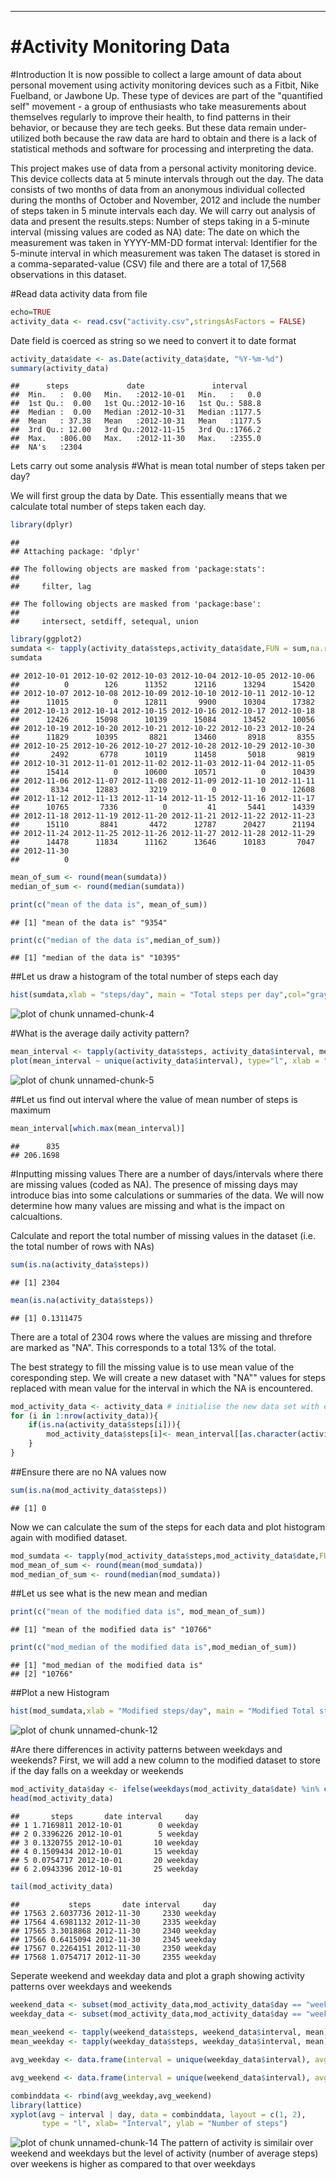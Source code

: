 
---
#Activity Monitoring Data
==================================================
#Introduction
It is now possible to collect a large amount of data about personal movement using activity monitoring devices such as a Fitbit, Nike Fuelband, or Jawbone Up. These type of devices are part of the "quantified self" movement - a group of enthusiasts who take measurements about themselves regularly to improve their health, to find patterns in their behavior, or because they are tech geeks. But these data remain under-utilized both because the raw data are hard to obtain and there is a lack of statistical methods and software for processing and interpreting the data.

This project makes use of data from a personal activity monitoring device. This device collects data at 5 minute intervals through out the day. The data consists of two months of data from an anonymous individual collected during the months of October and November, 2012 and include the number of steps taken in 5 minute intervals each day. We will carry out analysis of data and present the results.steps: Number of steps taking in a 5-minute interval (missing values are coded as NA)
date: The date on which the measurement was taken in YYYY-MM-DD format
interval: Identifier for the 5-minute interval in which measurement was taken
The dataset is stored in a comma-separated-value (CSV) file and there are a total of 17,568 observations in this dataset.



#Read data activity data from file 

```r
echo=TRUE
activity_data <- read.csv("activity.csv",stringsAsFactors = FALSE)
```

Date field is coerced as string so we need to convert it to date format


```r
activity_data$date <- as.Date(activity_data$date, "%Y-%m-%d")
summary(activity_data)
```

```
##      steps             date               interval     
##  Min.   :  0.00   Min.   :2012-10-01   Min.   :   0.0  
##  1st Qu.:  0.00   1st Qu.:2012-10-16   1st Qu.: 588.8  
##  Median :  0.00   Median :2012-10-31   Median :1177.5  
##  Mean   : 37.38   Mean   :2012-10-31   Mean   :1177.5  
##  3rd Qu.: 12.00   3rd Qu.:2012-11-15   3rd Qu.:1766.2  
##  Max.   :806.00   Max.   :2012-11-30   Max.   :2355.0  
##  NA's   :2304
```

Lets carry out some analysis
#What is mean total number of steps taken per day?

We will first group the data by Date. This essentially means that we calculate total number of steps taken each day.


```r
library(dplyr)
```

```
## 
## Attaching package: 'dplyr'
```

```
## The following objects are masked from 'package:stats':
## 
##     filter, lag
```

```
## The following objects are masked from 'package:base':
## 
##     intersect, setdiff, setequal, union
```

```r
library(ggplot2)
sumdata <- tapply(activity_data$steps,activity_data$date,FUN = sum,na.rm=TRUE)
sumdata
```

```
## 2012-10-01 2012-10-02 2012-10-03 2012-10-04 2012-10-05 2012-10-06 
##          0        126      11352      12116      13294      15420 
## 2012-10-07 2012-10-08 2012-10-09 2012-10-10 2012-10-11 2012-10-12 
##      11015          0      12811       9900      10304      17382 
## 2012-10-13 2012-10-14 2012-10-15 2012-10-16 2012-10-17 2012-10-18 
##      12426      15098      10139      15084      13452      10056 
## 2012-10-19 2012-10-20 2012-10-21 2012-10-22 2012-10-23 2012-10-24 
##      11829      10395       8821      13460       8918       8355 
## 2012-10-25 2012-10-26 2012-10-27 2012-10-28 2012-10-29 2012-10-30 
##       2492       6778      10119      11458       5018       9819 
## 2012-10-31 2012-11-01 2012-11-02 2012-11-03 2012-11-04 2012-11-05 
##      15414          0      10600      10571          0      10439 
## 2012-11-06 2012-11-07 2012-11-08 2012-11-09 2012-11-10 2012-11-11 
##       8334      12883       3219          0          0      12608 
## 2012-11-12 2012-11-13 2012-11-14 2012-11-15 2012-11-16 2012-11-17 
##      10765       7336          0         41       5441      14339 
## 2012-11-18 2012-11-19 2012-11-20 2012-11-21 2012-11-22 2012-11-23 
##      15110       8841       4472      12787      20427      21194 
## 2012-11-24 2012-11-25 2012-11-26 2012-11-27 2012-11-28 2012-11-29 
##      14478      11834      11162      13646      10183       7047 
## 2012-11-30 
##          0
```

```r
mean_of_sum <- round(mean(sumdata))
median_of_sum <- round(median(sumdata))

print(c("mean of the data is", mean_of_sum))
```

```
## [1] "mean of the data is" "9354"
```

```r
print(c("median of the data is",median_of_sum))
```

```
## [1] "median of the data is" "10395"
```


##Let us draw a histogram of the total number of steps each day


```r
hist(sumdata,xlab = "steps/day", main = "Total steps per day",col="gray",border="red")
```

![plot of chunk unnamed-chunk-4](figure/unnamed-chunk-4-1.png)

#What is the average daily activity pattern?


```r
mean_interval <- tapply(activity_data$steps, activity_data$interval, mean, na.rm=T)
plot(mean_interval ~ unique(activity_data$interval), type="l", xlab = "Interval",ylab = "Mean number of steps")
```

![plot of chunk unnamed-chunk-5](figure/unnamed-chunk-5-1.png)


##Let us find out interval where the value of mean number of steps is maximum


```r
mean_interval[which.max(mean_interval)]
```

```
##      835 
## 206.1698
```


#Inputting missing values
There are a number of days/intervals where there are missing values (coded as NA). The presence of missing days may introduce bias into some calculations or summaries of the data. We will now determine how many values are missing and what is the impact on calcualtions.

Calculate and report the total number of missing values in the dataset (i.e. the total number of rows with NAs)


```r
sum(is.na(activity_data$steps))
```

```
## [1] 2304
```

```r
mean(is.na(activity_data$steps))
```

```
## [1] 0.1311475
```

There are a total of 2304 rows where the values are missing and threfore are marked as "NA". This corresponds to a total 13% of the total. 

The best strategy to fill the missing value is to use mean value of the coresponding step. We will create a new dataset with "NA"" values for steps replaced with mean value for the interval in which the NA is encountered. 


```r
mod_activity_data <- activity_data # initialise the new data set with existing data set 
for (i in 1:nrow(activity_data)){
    if(is.na(activity_data$steps[i])){
        mod_activity_data$steps[i]<- mean_interval[[as.character(activity_data[i, "interval"])]]
    }
}
```

##Ensure there are no NA values now


```r
sum(is.na(mod_activity_data$steps))
```

```
## [1] 0
```

Now we can calculate the sum of the steps for each data and plot histogram again with modified dataset.


```r
mod_sumdata <- tapply(mod_activity_data$steps,mod_activity_data$date,FUN = sum,na.rm=TRUE)
mod_mean_of_sum <- round(mean(mod_sumdata))
mod_median_of_sum <- round(median(mod_sumdata))
```

##Let us see what is the new mean and median


```r
print(c("mean of the modified data is", mod_mean_of_sum))
```

```
## [1] "mean of the modified data is" "10766"
```

```r
print(c("mod_median of the modified data is",mod_median_of_sum))
```

```
## [1] "mod_median of the modified data is"
## [2] "10766"
```


##Plot a new Histogram


```r
hist(mod_sumdata,xlab = "Modified steps/day", main = "Modified Total steps per day",col="green",border="red")
```

![plot of chunk unnamed-chunk-12](figure/unnamed-chunk-12-1.png)

#Are there differences in activity patterns between weekdays and weekends?
First, we will add a new column to the modified dataset to store if the day falls on a weekday or weekends


```r
mod_activity_data$day <- ifelse(weekdays(mod_activity_data$date) %in% c("Saturday", "Sunday"), "weekend", "weekday")
head(mod_activity_data)
```

```
##       steps       date interval     day
## 1 1.7169811 2012-10-01        0 weekday
## 2 0.3396226 2012-10-01        5 weekday
## 3 0.1320755 2012-10-01       10 weekday
## 4 0.1509434 2012-10-01       15 weekday
## 5 0.0754717 2012-10-01       20 weekday
## 6 2.0943396 2012-10-01       25 weekday
```

```r
tail(mod_activity_data)
```

```
##           steps       date interval     day
## 17563 2.6037736 2012-11-30     2330 weekday
## 17564 4.6981132 2012-11-30     2335 weekday
## 17565 3.3018868 2012-11-30     2340 weekday
## 17566 0.6415094 2012-11-30     2345 weekday
## 17567 0.2264151 2012-11-30     2350 weekday
## 17568 1.0754717 2012-11-30     2355 weekday
```

Seperate weekend and weekday data and plot a graph showing activity patterns over weekdays and weekends


```r
weekend_data <- subset(mod_activity_data,mod_activity_data$day == "weekend")
weekday_data <- subset(mod_activity_data,mod_activity_data$day == "weekday")
                          
mean_weekend <- tapply(weekend_data$steps, weekend_data$interval, mean)
mean_weekday <- tapply(weekday_data$steps, weekday_data$interval, mean)

avg_weekday <- data.frame(interval = unique(weekday_data$interval), avg = as.numeric(mean_weekday), day = rep("weekday", length(mean_weekday)))

avg_weekend <- data.frame(interval = unique(weekend_data$interval), avg = as.numeric(mean_weekend), day = rep("weekend", length(mean_weekend)))

combinddata <- rbind(avg_weekday,avg_weekend)
library(lattice)
xyplot(avg ~ interval | day, data = combinddata, layout = c(1, 2), 
       type = "l", xlab= "Interval", ylab = "Number of steps")
```

![plot of chunk unnamed-chunk-14](figure/unnamed-chunk-14-1.png)
The pattern of activity is similair over weekend and weekdays but the level of activity (number of average steps) over weekens is higher as compared to that over weekdays
